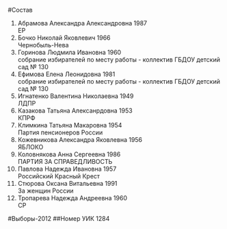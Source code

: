 #Состав
1. Абрамова Александра Александровна 1987   
    ЕР
2. Бочко Николай Яковлевич 1966   
    Чернобыль-Нева
3. Горинова Людмила Ивановна 1960   
    собрание избирателей по месту работы - коллектив ГБДОУ детский сад № 130
4. Ефимова Елена Леонидовна 1981   
    собрание избирателей по месту работы - коллектив ГБДОУ детский сад № 130
5. Игнатенко Валентина Николаевна 1949   
    ЛДПР
6. Казакова Татьяна Алексанрдовна 1953   
    КПРФ
7. Климкина Татьяна Макаровна 1954   
    Партия пенсионеров России
8. Кожевникова Александра Яковлевна 1956   
    ЯБЛОКО
9. Коловнякова Анна Сергеевна 1986   
    ПАРТИЯ ЗА СПРАВЕДЛИВОСТЬ
10. Павлова Надежда Ивановна 1957   
    Российский Красный Крест
11. Стюрова Оксана Витальевна 1991   
    За женщин России
12. Тропарева Надежда Андреевна 1960   
    СР

#Выборы-2012
##Номер УИК
1284